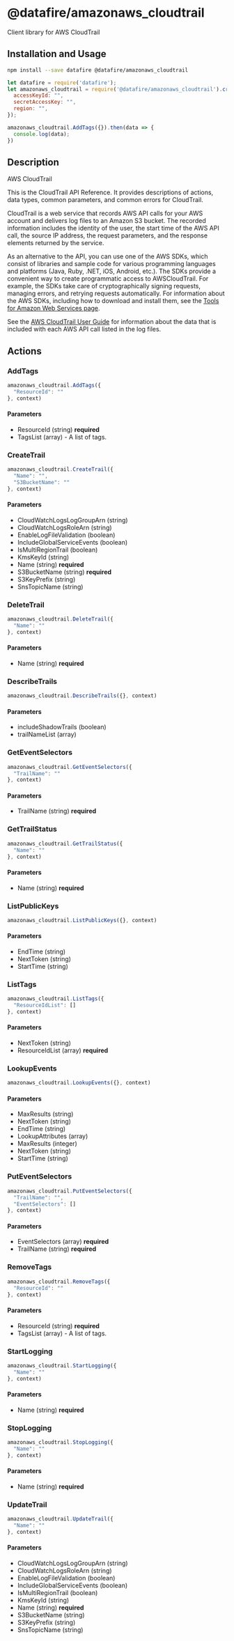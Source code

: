 # @datafire/amazonaws_cloudtrail

Client library for AWS CloudTrail

## Installation and Usage
```bash
npm install --save datafire @datafire/amazonaws_cloudtrail
```

```js
let datafire = require('datafire');
let amazonaws_cloudtrail = require('@datafire/amazonaws_cloudtrail').create({
  accessKeyId: "",
  secretAccessKey: "",
  region: "",
});

amazonaws_cloudtrail.AddTags({}).then(data => {
  console.log(data);
})
```

## Description
<fullname>AWS CloudTrail</fullname> <p>This is the CloudTrail API Reference. It provides descriptions of actions, data types, common parameters, and common errors for CloudTrail.</p> <p>CloudTrail is a web service that records AWS API calls for your AWS account and delivers log files to an Amazon S3 bucket. The recorded information includes the identity of the user, the start time of the AWS API call, the source IP address, the request parameters, and the response elements returned by the service.</p> <note> <p>As an alternative to the API, you can use one of the AWS SDKs, which consist of libraries and sample code for various programming languages and platforms (Java, Ruby, .NET, iOS, Android, etc.). The SDKs provide a convenient way to create programmatic access to AWSCloudTrail. For example, the SDKs take care of cryptographically signing requests, managing errors, and retrying requests automatically. For information about the AWS SDKs, including how to download and install them, see the <a href="http://aws.amazon.com/tools/">Tools for Amazon Web Services page</a>.</p> </note> <p>See the <a href="http://docs.aws.amazon.com/awscloudtrail/latest/userguide/cloudtrail-user-guide.html">AWS CloudTrail User Guide</a> for information about the data that is included with each AWS API call listed in the log files.</p>

## Actions
### AddTags



```js
amazonaws_cloudtrail.AddTags({
  "ResourceId": ""
}, context)
```

#### Parameters
* ResourceId (string) **required**
* TagsList (array) - A list of tags.

### CreateTrail



```js
amazonaws_cloudtrail.CreateTrail({
  "Name": "",
  "S3BucketName": ""
}, context)
```

#### Parameters
* CloudWatchLogsLogGroupArn (string)
* CloudWatchLogsRoleArn (string)
* EnableLogFileValidation (boolean)
* IncludeGlobalServiceEvents (boolean)
* IsMultiRegionTrail (boolean)
* KmsKeyId (string)
* Name (string) **required**
* S3BucketName (string) **required**
* S3KeyPrefix (string)
* SnsTopicName (string)

### DeleteTrail



```js
amazonaws_cloudtrail.DeleteTrail({
  "Name": ""
}, context)
```

#### Parameters
* Name (string) **required**

### DescribeTrails



```js
amazonaws_cloudtrail.DescribeTrails({}, context)
```

#### Parameters
* includeShadowTrails (boolean)
* trailNameList (array)

### GetEventSelectors



```js
amazonaws_cloudtrail.GetEventSelectors({
  "TrailName": ""
}, context)
```

#### Parameters
* TrailName (string) **required**

### GetTrailStatus



```js
amazonaws_cloudtrail.GetTrailStatus({
  "Name": ""
}, context)
```

#### Parameters
* Name (string) **required**

### ListPublicKeys



```js
amazonaws_cloudtrail.ListPublicKeys({}, context)
```

#### Parameters
* EndTime (string)
* NextToken (string)
* StartTime (string)

### ListTags



```js
amazonaws_cloudtrail.ListTags({
  "ResourceIdList": []
}, context)
```

#### Parameters
* NextToken (string)
* ResourceIdList (array) **required**

### LookupEvents



```js
amazonaws_cloudtrail.LookupEvents({}, context)
```

#### Parameters
* MaxResults (string)
* NextToken (string)
* EndTime (string)
* LookupAttributes (array)
* MaxResults (integer)
* NextToken (string)
* StartTime (string)

### PutEventSelectors



```js
amazonaws_cloudtrail.PutEventSelectors({
  "TrailName": "",
  "EventSelectors": []
}, context)
```

#### Parameters
* EventSelectors (array) **required**
* TrailName (string) **required**

### RemoveTags



```js
amazonaws_cloudtrail.RemoveTags({
  "ResourceId": ""
}, context)
```

#### Parameters
* ResourceId (string) **required**
* TagsList (array) - A list of tags.

### StartLogging



```js
amazonaws_cloudtrail.StartLogging({
  "Name": ""
}, context)
```

#### Parameters
* Name (string) **required**

### StopLogging



```js
amazonaws_cloudtrail.StopLogging({
  "Name": ""
}, context)
```

#### Parameters
* Name (string) **required**

### UpdateTrail



```js
amazonaws_cloudtrail.UpdateTrail({
  "Name": ""
}, context)
```

#### Parameters
* CloudWatchLogsLogGroupArn (string)
* CloudWatchLogsRoleArn (string)
* EnableLogFileValidation (boolean)
* IncludeGlobalServiceEvents (boolean)
* IsMultiRegionTrail (boolean)
* KmsKeyId (string)
* Name (string) **required**
* S3BucketName (string)
* S3KeyPrefix (string)
* SnsTopicName (string)

